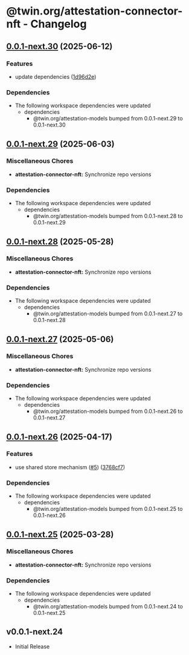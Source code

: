 # @twin.org/attestation-connector-nft - Changelog

## [0.0.1-next.30](https://github.com/twinfoundation/attestation/compare/attestation-connector-nft-v0.0.1-next.29...attestation-connector-nft-v0.0.1-next.30) (2025-06-12)


### Features

* update dependencies ([1d96d2e](https://github.com/twinfoundation/attestation/commit/1d96d2ee6e81a30396980f6f5e16e9658710d32d))


### Dependencies

* The following workspace dependencies were updated
  * dependencies
    * @twin.org/attestation-models bumped from 0.0.1-next.29 to 0.0.1-next.30

## [0.0.1-next.29](https://github.com/twinfoundation/attestation/compare/attestation-connector-nft-v0.0.1-next.28...attestation-connector-nft-v0.0.1-next.29) (2025-06-03)


### Miscellaneous Chores

* **attestation-connector-nft:** Synchronize repo versions


### Dependencies

* The following workspace dependencies were updated
  * dependencies
    * @twin.org/attestation-models bumped from 0.0.1-next.28 to 0.0.1-next.29

## [0.0.1-next.28](https://github.com/twinfoundation/attestation/compare/attestation-connector-nft-v0.0.1-next.27...attestation-connector-nft-v0.0.1-next.28) (2025-05-28)


### Miscellaneous Chores

* **attestation-connector-nft:** Synchronize repo versions


### Dependencies

* The following workspace dependencies were updated
  * dependencies
    * @twin.org/attestation-models bumped from 0.0.1-next.27 to 0.0.1-next.28

## [0.0.1-next.27](https://github.com/twinfoundation/attestation/compare/attestation-connector-nft-v0.0.1-next.26...attestation-connector-nft-v0.0.1-next.27) (2025-05-06)


### Miscellaneous Chores

* **attestation-connector-nft:** Synchronize repo versions


### Dependencies

* The following workspace dependencies were updated
  * dependencies
    * @twin.org/attestation-models bumped from 0.0.1-next.26 to 0.0.1-next.27

## [0.0.1-next.26](https://github.com/twinfoundation/attestation/compare/attestation-connector-nft-v0.0.1-next.25...attestation-connector-nft-v0.0.1-next.26) (2025-04-17)


### Features

* use shared store mechanism ([#5](https://github.com/twinfoundation/attestation/issues/5)) ([3768cf7](https://github.com/twinfoundation/attestation/commit/3768cf7214d30a5429b7b08190539b517d7fafa0))


### Dependencies

* The following workspace dependencies were updated
  * dependencies
    * @twin.org/attestation-models bumped from 0.0.1-next.25 to 0.0.1-next.26

## [0.0.1-next.25](https://github.com/twinfoundation/attestation/compare/attestation-connector-nft-v0.0.1-next.24...attestation-connector-nft-v0.0.1-next.25) (2025-03-28)


### Miscellaneous Chores

* **attestation-connector-nft:** Synchronize repo versions


### Dependencies

* The following workspace dependencies were updated
  * dependencies
    * @twin.org/attestation-models bumped from 0.0.1-next.24 to 0.0.1-next.25

## v0.0.1-next.24

- Initial Release
